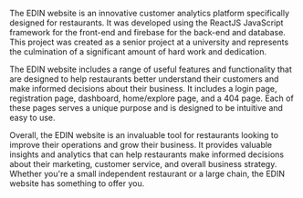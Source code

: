 The EDIN website is an innovative customer analytics platform specifically designed for restaurants. It was developed using the ReactJS JavaScript framework for the front-end and firebase for the back-end and database. This project was created as a senior project at a university and represents the culmination of a significant amount of hard work and dedication.

The EDIN website includes a range of useful features and functionality that are designed to help restaurants better understand their customers and make informed decisions about their business. It includes a login page, registration page, dashboard, home/explore page, and a 404 page. Each of these pages serves a unique purpose and is designed to be intuitive and easy to use.

Overall, the EDIN website is an invaluable tool for restaurants looking to improve their operations and grow their business. It provides valuable insights and analytics that can help restaurants make informed decisions about their marketing, customer service, and overall business strategy. Whether you're a small independent restaurant or a large chain, the EDIN website has something to offer you.
